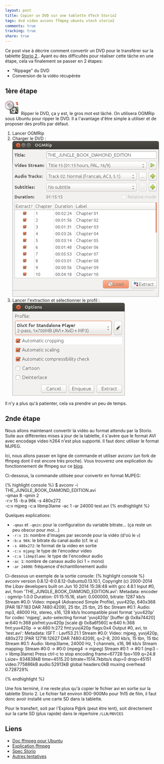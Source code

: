 ```yaml
---
layout: post
title: Copier un DVD sur une tablette VTech Storio2
tags: dvd video avconv ffmpeg ubuntu vtech storio2
comments: true
tracking: true
share: true
---
```


Ce post vise à décrire comment convertir un DVD pour le transférer sur la tablette
[Storio 2 ](http://www.vtech-jouets.com/vtech-et-vous/manuels/storio2.html).
Ayant eu des difficultés pour réaliser cette tâche en une étape, cela va finalement
se passer en 2 étapes:

* "Rippage" du DVD
* Conversion de la vidéo récupérée

## 1ère étape

![OGMRip](/images/storio/ogmrip.png)
Ripper le DVD, ça y est, le gros mot est lâché. On utilisera OGMRip sous Ubuntu pour
ripper le DVD. Il a l'avantage d'être simple à utiliser et de proposer des profils par défaut.

1. Lancer OGMRip
2. Charger le DVD :                                 
![OGMRip - choix DVD](/images/storio/ogmrip_01.png)
3. Lancer l'extraction et sélectionner le profil :  
![OGMRip - choix profil](/images/storio/ogmrip_02.png)

Il n'y a plus qu'à patienter, cela va prendre un peu de temps.

## 2nde étape

Nous allons maintenant convertir la vidéo au format attendu par la Storio.
Suite aux différentes mises à jour de la tablette, il s'avère que le format
AVI avec encodage video h264 n'est plus supporté. Il faut donc utiliser le
format MJPEG.

Ici, nous allons passer en ligne de commande et utiliser avconv (un fork de ffmpeg dont il est encore très proche). Vous trouverez une explication du fonctionnement de ffmpeg sur ce [blog](http://www.jcartier.net/spip.php?article57).

Ci-dessous, la commande utilisée pour convertir en format MJPEG:

{% highlight console %}
$ avconv -i THE_JUNGLE_BOOK_DIAMOND_EDITION.avi \
         -qmax 8 -qmin 2 \
	 -r:v 15 -b:a 96k -s 480x272 \
	 -c:v mjpeg -c:a libmp3lame -ac 1 -ar 24000 test.avi
{% endhighlight %}

Quelques explications:

* ``-qmax`` et ``-qmin``: pour la configuration du variable bitrate... (ça reste un peu obscur pour moi...)
* ``-r:v 15``: nombre d'images par seconde pour la vidéo (d'où le ``v``)
* ``-b:a 96k``: le bitrate du canal audio (cf. le ``a``)
* ``-s 480x272``: le format de la video en sortie
* ``-c:v mjpeg``: le type de l'encodeur video
* ``-c:a libmp3lame``: le type de l'encodeur audio
* ``-ac 1``: nombre de canaux audio (ici 1 = mono)
* ``-ar 24000``: fréquence d'échantillonement audio


Ci-dessous un exemple de la sortie console:
{% highlight console %}
avconv version 0.8.12-6:0.8.12-0ubuntu0.13.10.1, Copyright (c) 2000-2014 the Libav developers
  built on Jun 10 2014 15:38:48 with gcc 4.8.1
Input #0, avi, from 'THE_JUNGLE_BOOK_DIAMOND_EDITION.avi':
  Metadata:
    encoder         : ogmrip-1.0.0
  Duration: 01:15:15.16, start: 0.000000, bitrate: 1287 kb/s
    Stream #0.0: Video: mpeg4 (Advanced Simple Profile), yuv420p, 640x368 [PAR 187:183 DAR 7480:4209], 25 tbr, 25 tbn, 25 tbc
    Stream #0.1: Audio: mp3, 48000 Hz, stereo, s16, 128 kb/s
Incompatible pixel format 'yuv420p' for codec 'mjpeg', auto-selecting format 'yuvj420p'
[buffer @ 0x8a74420] w:640 h:368 pixfmt:yuv420p
[scale @ 0x8a6f560] w:640 h:368 fmt:yuv420p -> w:480 h:272 fmt:yuvj420p flags:0x4
Output #0, avi, to 'test.avi':
  Metadata:
    ISFT            : Lavf53.21.1
    Stream #0.0: Video: mjpeg, yuvj420p, 480x272 [PAR 12716:12627 DAR 7480:4209], q=2-8, 200 kb/s, 15 tbn, 15 tbc
    Stream #0.1: Audio: libmp3lame, 24000 Hz, 1 channels, s16, 96 kb/s
Stream mapping:
  Stream #0:0 -> #0:0 (mpeg4 -> mjpeg)
  Stream #0:1 -> #0:1 (mp3 -> libmp3lame)
Press ctrl-c to stop encoding
frame=67728 fps=109 q=24.8 Lsize=  834838kB time=4515.20 bitrate=1514.7kbits/s dup=0 drop=45151    
video:775886kB audio:52913kB global headers:0kB muxing overhead 0.728729%

{% endhighlight %}

Une fois terminé, il ne reste plus qu'à copier le fichier avi en sortie sur 
la tablette Storio 2. Le fichier fait environ 800-900Mo pour 1h15 de film, 
il faut donc avoir installé une carte SD dans la tablette.

Pour le transfert, soit par l'Explora P@rk (peut être lent), soit directement
sur la carte SD (plus rapide) dans le répertoire ``/LLN/MOVIES``

## Liens

* [Doc ffmpeg pour Ubuntu](http://doc.ubuntu-fr.org/ffmpeg)
* [Explication ffmpeg](http://www.jcartier.net/spip.php?article57)
* [Spec Storio](http://www.familledegeeks.fr/comment-resoudre-les-petits-soucis-dutilisation-de-la-storio-de-vtech/)
* [Autres tentatives](http://geekmps.fr/tutoriaux/464-convertir-une-video-pour-storio-2-vtech)

